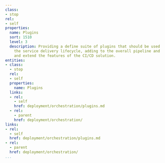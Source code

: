 ```yaml
---
class:
- stop
rel:
- self
properties:
  name: Plugins
  sort: 1510
  level: 3
  description: Providing a define suite of plugins that should be used as part of
    the service delivery lifecycle, adding to the overall pipeline and model flow,
    and extend the features of the CI/CD solution.
entities:
- class:
  - stop
  rel:
  - self
  properties:
    name: Plugins
  links:
  - rel:
    - self
    href: deployment/orchestration/plugins.md
  - rel:
    - parent
    href: deployment/orchestration/
links:
- rel:
  - self
  href: deployment/orchestration/plugins.md
- rel:
  - parent
  href: deployment/orchestration/
...
```

